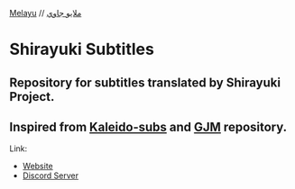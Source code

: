 [Melayu](README.md) // [ملايو جاوي](README_ms.md)

# Shirayuki Subtitles

Repository for subtitles translated by Shirayuki Project.
---
Inspired from [Kaleido-subs](https://github.com/Kaleido-subs) and [GJM](https://github.com/Fyurie/gjmbatchscripts) repository.
---
Link:<br>
- [Website][laman]
- [Discord Server][discord]<br>


[laman]: https://shirayukiproject.blogspot.com/
[discord]: https://discord.gg/3rgRVredd7